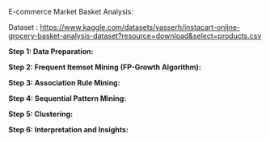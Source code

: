 E-commerce Market Basket Analysis:

Dataset : https://www.kaggle.com/datasets/yasserh/instacart-online-grocery-basket-analysis-dataset?resource=download&select=products.csv


**Step 1: Data Preparation:**

**Step 2: Frequent Itemset Mining (FP-Growth Algorithm):**

**Step 3: Association Rule Mining:**

**Step 4: Sequential Pattern Mining:**

**Step 5: Clustering:**

**Step 6: Interpretation and Insights:**
